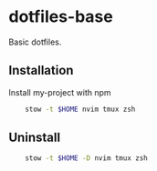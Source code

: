 # dotfiles-base

Basic dotfiles.

## Installation

Install my-project with npm

```bash
    stow -t $HOME nvim tmux zsh
```

## Uninstall

```bash
    stow -t $HOME -D nvim tmux zsh
```
